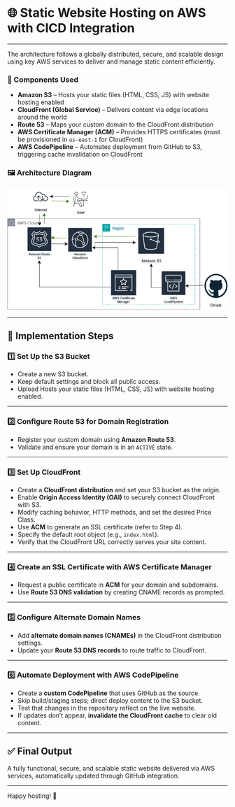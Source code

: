 # 🌐 Static Website Hosting on AWS with CICD Integration

---
The architecture follows a globally distributed, secure, and scalable design using key AWS services to deliver and manage static content efficiently.

### 🔧 Components Used

- **Amazon S3** – Hosts your static files (HTML, CSS, JS) with website hosting enabled
- **CloudFront (Global Service)** – Delivers content via edge locations around the world
- **Route 53** – Maps your custom domain to the CloudFront distribution
- **AWS Certificate Manager (ACM)** – Provides HTTPS certificates (must be provisioned in `us-east-1` for CloudFront)
- **AWS CodePipeline** – Automates deployment from GitHub to S3, triggering cache invalidation on CloudFront


### 🖼️ Architecture Diagram

![Architecture Diagram](Images/Static.drawio.png)


---

## 🚀 Implementation Steps

### 1️⃣ Set Up the S3 Bucket

- Create a new S3 bucket.
- Keep default settings and block all public access.
- Upload Hosts your static files (HTML, CSS, JS) with website hosting enabled.

---

### 2️⃣ Configure Route 53 for Domain Registration

- Register your custom domain using **Amazon Route 53**.
- Validate and ensure your domain is in an `ACTIVE` state.

---

### 3️⃣ Set Up CloudFront

- Create a **CloudFront distribution** and set your S3 bucket as the origin.
- Enable **Origin Access Identity (OAI)** to securely connect CloudFront with S3.
- Modify caching behavior, HTTP methods, and set the desired Price Class.
- Use **ACM** to generate an SSL certificate (refer to Step 4).
- Specify the default root object (e.g., `index.html`).
- Verify that the CloudFront URL correctly serves your site content.

---

### 4️⃣ Create an SSL Certificate with AWS Certificate Manager

- Request a public certificate in **ACM** for your domain and subdomains.
- Use **Route 53 DNS validation** by creating CNAME records as prompted.

---

### 5️⃣ Configure Alternate Domain Names

- Add **alternate domain names (CNAMEs)** in the CloudFront distribution settings.
- Update your **Route 53 DNS records** to route traffic to CloudFront.

---

### 6️⃣ Automate Deployment with AWS CodePipeline

- Create a **custom CodePipeline** that uses GitHub as the source.
- Skip build/staging steps; direct deploy content to the S3 bucket.
- Test that changes in the repository reflect on the live website.
- If updates don’t appear, **invalidate the CloudFront cache** to clear old content.

---

## ✅ Final Output

A fully functional, secure, and scalable static website delivered via AWS services, automatically updated through GitHub integration.

---

Happy hosting! 🎉
